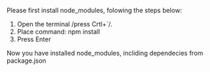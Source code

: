 Please first install node_modules, folowing the steps below:

1. Open the terminal /press Crtl+`/.
2. Place command: npm install
3. Press Enter

Now you have installed node_modules, incliding dependecies from package.json